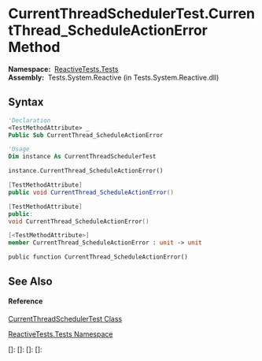 # CurrentThreadSchedulerTest.CurrentThread\_ScheduleActionError Method

**Namespace:**  [ReactiveTests.Tests](ReactiveTests.Tests\ReactiveTests.Tests.md)  
**Assembly:**  Tests.System.Reactive (in Tests.System.Reactive.dll)

## Syntax

```vb
'Declaration
<TestMethodAttribute> _
Public Sub CurrentThread_ScheduleActionError
```

```vb
'Usage
Dim instance As CurrentThreadSchedulerTest

instance.CurrentThread_ScheduleActionError()
```

```csharp
[TestMethodAttribute]
public void CurrentThread_ScheduleActionError()
```

```c++
[TestMethodAttribute]
public:
void CurrentThread_ScheduleActionError()
```

```fsharp
[<TestMethodAttribute>]
member CurrentThread_ScheduleActionError : unit -> unit 
```

```jscript
public function CurrentThread_ScheduleActionError()
```

## See Also

#### Reference

[CurrentThreadSchedulerTest Class](CurrentThreadSchedulerTest\CurrentThreadSchedulerTest.md)

[ReactiveTests.Tests Namespace](ReactiveTests.Tests\ReactiveTests.Tests.md)

[]: 
[]: 
[]: 
[]: 